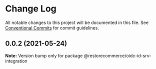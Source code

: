 # Change Log

All notable changes to this project will be documented in this file.
See [Conventional Commits](https://conventionalcommits.org) for commit guidelines.

## 0.0.2 (2021-05-24)

**Note:** Version bump only for package @restorecommerce/oidc-id-srv-integration
